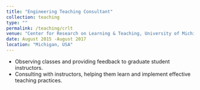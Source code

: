 ```yaml
---
title: "Engineering Teaching Consultant"
collection: teaching
type: ""
permalink: /teaching/crlt
venue: "Center for Research on Learning & Teaching, University of Michigan Ann Arbor"
date: August 2015 -August 2017
location: "Michigan, USA"
---
```

* Observing classes and providing feedback to graduate student instructors. 
* Consulting with instructors, helping them learn and implement effective teaching practices.
